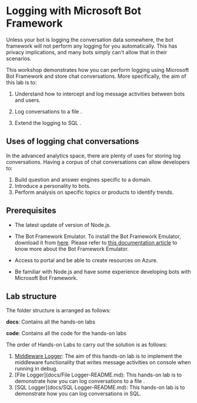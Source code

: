 
# Logging with Microsoft Bot Framework

Unless your bot is logging the conversation data somewhere, the bot framework will not perform any logging for you automatically. This has privacy implications, and many bots simply can't allow that in their scenarios.

This workshop demonstrates how you can perform logging using Microsoft Bot Framework and store chat conversations. More specifically, the aim of this lab is to:

1. Understand how to intercept and log message activities between bots and users.

2. Log conversations to a file .

3. Extend the logging to SQL .

## Uses of logging chat conversations

In the advanced analytics space, there are plenty of uses for storing log conversations. Having a corpus of chat conversations can allow developers to: 
1. Build question and answer engines specific to a domain.
2. Introduce a personality to bots.
3. Perform analysis on specific topics or products to identify trends.

## Prerequisites

* The latest update of version of Node.js.

* The Bot Framework Emulator. To install the Bot Framework Emulator, download it from [here](https://emulator.botframework.com/). Please refer to [this documentation article](https://github.com/microsoft/botframework-emulator/wiki/Getting-Started) to know more about the Bot Framework Emulator.

* Access to portal and be able to create resources on Azure.

* Be familiar with Node.js and have some experience developing bots with Microsoft Bot Framework.

## Lab structure

The folder structure is arranged as follows:

__docs__: Contains all the hands-on labs

__code__: Contains all the code for the hands-on labs

The order of Hands-on Labs to carry out the solution is as follows:
1. [Middleware Logger](docs/Middleware-README.md):
The aim of this hands-on lab is to implement the middleware functionality that writes message activities on console when running in debug. 
2. [File Logger](docs/File Logger-README.md):
This hands-on lab is to demonstrate how you can log conversations to a file .
3. [SQL Logger](docs/SQL Logger-README.md):
This hands-on lab is to demonstrate how you can log conversations in SQL.